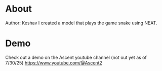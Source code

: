 # About
Author: Keshav
I created a model that plays the game snake using NEAT. 

# Demo
Check out a demo on the Ascent youtube channel (not out yet as of 7/30/25)
https://www.youtube.com/@Ascent2